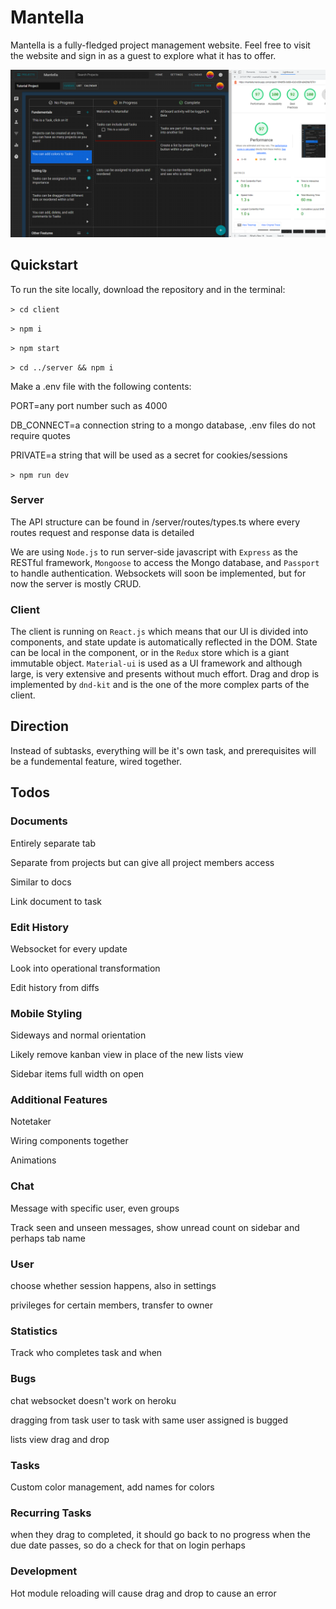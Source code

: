 # Mantella

Mantella is a fully-fledged project management website. Feel free to visit the website and sign in as a guest to explore what it has to offer.

![Demo](/demo.png)

## Quickstart

To run the site locally, download the repository and in the terminal:

`> cd client`

`> npm i`

`> npm start`

`> cd ../server && npm i`

Make a .env file with the following contents:

PORT=any port number such as 4000

DB_CONNECT=a connection string to a mongo database, .env files do not require quotes

PRIVATE=a string that will be used as a secret for cookies/sessions

`> npm run dev`

### Server

The API structure can be found in /server/routes/types.ts where every routes request and response data is detailed

We are using `Node.js` to run server-side javascript with `Express` as the RESTful framework, `Mongoose` to access the Mongo database, and `Passport` to handle authentication. Websockets will soon be implemented, but for now the server is mostly CRUD.

### Client

The client is running on `React.js` which means that our UI is divided into components, and state update is automatically reflected in the DOM. State can be local in the component, or in the `Redux` store which is a giant immutable object. `Material-ui` is used as a UI framework and although large, is very extensive and presents without much effort. Drag and drop is implemented by `dnd-kit` and is the one of the more complex parts of the client.

## Direction

Instead of subtasks, everything will be it's own task, and prerequisites will be a fundemental feature, wired together.

## Todos

### Documents

Entirely separate tab

Separate from projects but can give all project members access 

Similar to docs

Link document to task

### Edit History

Websocket for every update

Look into operational transformation

Edit history from diffs

### Mobile Styling

Sideways and normal orientation

Likely remove kanban view in place of the new lists view

Sidebar items full width on open

### Additional Features

Notetaker

Wiring components together

Animations

### Chat

Message with specific user, even groups

Track seen and unseen messages, show unread count on sidebar and perhaps tab name

### User

choose whether session happens, also in settings

privileges for certain members, transfer to owner

### Statistics

Track who completes task and when

### Bugs

chat websocket doesn't work on heroku

dragging from task user to task with same user assigned is bugged

lists view drag and drop

### Tasks

Custom color management, add names for colors

### Recurring Tasks

when they drag to completed, it should go back to no progress when the due date passes, so do a check for that on login perhaps

### Development

Hot module reloading will cause drag and drop to cause an error
